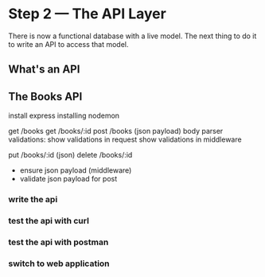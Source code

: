 # Step 2 &mdash; The API Layer

There is now a functional database with a live model. The next thing to do it to write an API to access that model.

## What's an API

## The Books API

install express
installing nodemon

get /books
get /books/:id
post /books (json payload)
  body parser
  validations:
    show validations in request
    show validations in middleware

put /books/:id (json)
delete /books/:id

- ensure json payload (middleware)
- validate json payload for post
### write the api


### test the api with curl

### test the api with postman

### switch to web application
